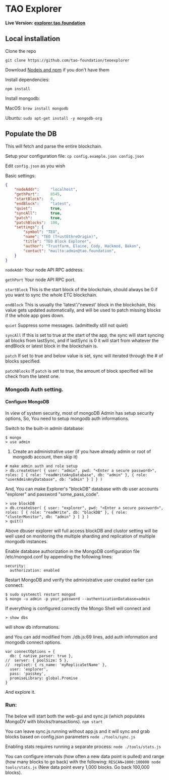 # TAO Explorer

<b>Live Version: [explorer.tao.foundation](https://explorer.tao.foundation)</b>


## Local installation

Clone the repo

`git clone https://github.com/tao-foundation/teoexplorer`

Download [Nodejs and npm](https://docs.npmjs.com/getting-started/installing-node "Nodejs install") if you don't have them

Install dependencies:

`npm install`

Install mongodb:

MacOS: `brew install mongodb`

Ubuntu: `sudo apt-get install -y mongodb-org`

## Populate the DB

This will fetch and parse the entire blockchain.

Setup your configuration file: `cp config.example.json config.json`

Edit `config.json` as you wish

Basic settings:
```json
{
    "nodeAddr":     "localhost",
    "gethPort":     8545,
    "startBlock":   0,
    "endBlock":     "latest",
    "quiet":        true,
    "syncAll":      true,
    "patch":        true,
    "patchBlocks":  100,
    "settings": {
        "symbol": "TEO",
        "name": "TEO (TrustEthreOrigin)",
        "title": "TEO Block Explorer",
        "author": "Trustfarm, Elaine, Cody, Hackmod, Bakon",
        "contact": "mailto:admin@tao.foundation",
    }
}

```

```nodeAddr```    Your node API RPC address.

```gethPort```    Your node API RPC port.

```startBlock```  This is the start block of the blockchain, should always be 0 if you want to sync the whole ETC blockchain.

```endBlock```    This is usually the 'latest'/'newest' block in the blockchain, this value gets updated automatically, and will be used to patch missing blocks if the whole app goes down.

```quiet```       Suppress some messages. (admittedly still not quiet)

```syncAll```     If this is set to true at the start of the app, the sync will start syncing all blocks from lastSync, and if lastSync is 0 it will start from whatever the endBlock or latest block in the blockchain is.

```patch```       If set to true and below value is set, sync will iterated through the # of blocks specified.

```patchBlocks``` If `patch` is set to true, the amount of block specified will be check from the latest one.

### Mongodb Auth setting.

#### Configure MongoDB
In view of system security, most of mongoDB Admin has setup security options, So, You need to setup mongodb auth informations.

Switch to the built-in admin database:
```
$ mongo
> use admin
```

  1. Create an administrative user  (if you have already admin or root of mongodb account, then skip it)

```
# make admin auth and role setup
> db.createUser( { user: "admin", pwd: "<Enter a secure password>", roles: [ { role: "readWriteAnyDatabase", db: "admin" }, { role: "userAdminAnyDatabase", db: "admin" } ] } )

```

And, You can make Explorer's "blockDB" database with db user accounts "explorer" and password "some_pass_code".

```
> use blockDB
> db.createUser( { user: "explorer", pwd: "<Enter a secure password>", roles: [ { role: "readWrite", db: "blockDB" }, { role: "clusterMonitor", db: "admin" } ] } )
> quit()
```

Above dbuser explorer will full access blockDB and clustor setting will be well used on monitoring the multiple sharding and replication of multiple mongodb instances.

Enable database authorization in the MongoDB configuration file /etc/mongod.conf by appending the following lines:

```
security:
  authorization: enabled
```

Restart MongoDB and verify the administrative user created earlier can connect:

```
$ sudo systemctl restart mongod
$ mongo -u admin -p your_password --authenticationDatabase=admin
```

If everything is configured correctly the Mongo Shell will connect and 
```
> show dbs
```

will show db informations.

and You can add modified from  ./db.js:69 lines,  add auth information and mongodb connect options.
```
var connectOptions = {
  db: { native_parser: true },
//  server: { poolSize: 5 },
//  replset: { rs_name: 'myReplicaSetName' },
  user: 'explorer',
  pass: 'passkey',
  promiseLibrary: global.Promise
}
```
And explore it.


### Run:
The below will start both the web-gui and sync.js (which populates MongoDV with blocks/transactions).
`npm start`

You can leave sync.js running without app.js and it will sync and grab blocks based on config.json parameters
`node ./tools/sync.js`

Enabling stats requires running a separate process:
`node ./tools/stats.js`

You can configure intervals (how often a new data point is pulled) and range (how many blocks to go back) with the following:
`RESCAN=1000:100000 node tools/stats.js` (New data point every 1,000 blocks. Go back 100,000 blocks).
